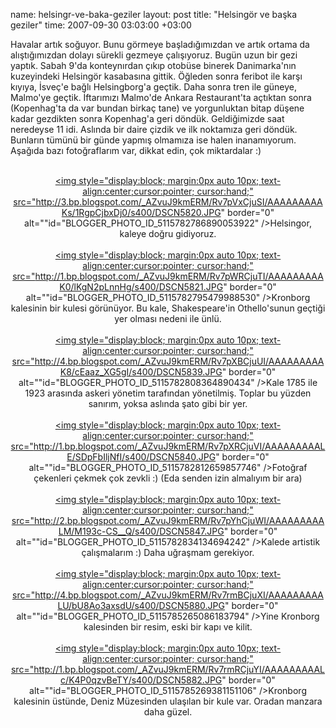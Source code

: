 name: helsingr-ve-baka-geziler
layout: post
title: "Helsingör ve başka geziler"
time: 2007-09-30 03:03:00 +03:00

Havalar artık soğuyor. Bunu görmeye başladığımızdan ve artık ortama da alıştığımızdan dolayı sürekli gezmeye çalışıyoruz. Bugün uzun bir gezi yaptık. Sabah 9'da konteynırdan çıkıp otobüse binerek Danimarka'nın kuzeyindeki Helsingör kasabasına gittik. Öğleden sonra feribot ile karşı kıyıya, İsveç'e bağlı Helsingborg'a geçtik. Daha sonra tren ile güneye, Malmo'ye geçtik. İftarımızı Malmo'de Ankara Restaurant'ta açtıktan sonra (Kopenhag'ta da var bundan birkaç tane) ve yorgunluktan bitap düşene kadar gezdikten sonra Kopenhag'a geri döndük. Geldiğimizde saat neredeyse 11 idi. Aslında bir daire çizdik ve ilk noktamıza geri döndük. Bunların tümünü bir günde yapmış olmamıza ise halen inanamıyorum. Aşağıda bazı fotoğraflarım var, dikkat edin, çok miktardalar :)<br /><br /><center><a href="http://3.bp.blogspot.com/_AZvuJ9kmERM/Rv7pVxCjuSI/AAAAAAAAAKs/1RgpCjbxDj0/s1600-h/DSCN5820.JPG"><img style="display:block; margin:0px auto 10px; text-align:center;cursor:pointer; cursor:hand;" src="http://3.bp.blogspot.com/_AZvuJ9kmERM/Rv7pVxCjuSI/AAAAAAAAAKs/1RgpCjbxDj0/s400/DSCN5820.JPG" border="0" alt=""id="BLOGGER_PHOTO_ID_5115782786890053922" />Helsingor, kaleye doğru gidiyoruz.</a><br /><br /><a href="http://1.bp.blogspot.com/_AZvuJ9kmERM/Rv7pWRCjuTI/AAAAAAAAAK0/lKgN2pLnnHg/s1600-h/DSCN5821.JPG"><img style="display:block; margin:0px auto 10px; text-align:center;cursor:pointer; cursor:hand;" src="http://1.bp.blogspot.com/_AZvuJ9kmERM/Rv7pWRCjuTI/AAAAAAAAAK0/lKgN2pLnnHg/s400/DSCN5821.JPG" border="0" alt=""id="BLOGGER_PHOTO_ID_5115782795479988530" />Kronborg kalesinin bir kulesi görünüyor. Bu kale, Shakespeare'in Othello'sunun geçtiği yer olması nedeni ile ünlü.</a><br /><br /><a href="http://4.bp.blogspot.com/_AZvuJ9kmERM/Rv7pXBCjuUI/AAAAAAAAAK8/cEaaz_XG5gI/s1600-h/DSCN5839.JPG"><img style="display:block; margin:0px auto 10px; text-align:center;cursor:pointer; cursor:hand;" src="http://4.bp.blogspot.com/_AZvuJ9kmERM/Rv7pXBCjuUI/AAAAAAAAAK8/cEaaz_XG5gI/s400/DSCN5839.JPG" border="0" alt=""id="BLOGGER_PHOTO_ID_5115782808364890434" />Kale 1785 ile 1923 arasında askeri yönetim tarafından yönetilmiş. Toplar bu yüzden sanırım, yoksa aslında şato gibi bir yer.</a><br /><br /><a href="http://1.bp.blogspot.com/_AZvuJ9kmERM/Rv7pXRCjuVI/AAAAAAAAALE/SDpFbIljNfI/s1600-h/DSCN5840.JPG"><img style="display:block; margin:0px auto 10px; text-align:center;cursor:pointer; cursor:hand;" src="http://1.bp.blogspot.com/_AZvuJ9kmERM/Rv7pXRCjuVI/AAAAAAAAALE/SDpFbIljNfI/s400/DSCN5840.JPG" border="0" alt=""id="BLOGGER_PHOTO_ID_5115782812659857746" />Fotoğraf çekenleri çekmek çok zevkli :) (Eda senden izin almalıyım bir ara)</a><br /><br /><a href="http://2.bp.blogspot.com/_AZvuJ9kmERM/Rv7pYhCjuWI/AAAAAAAAALM/M193c-CS__Q/s1600-h/DSCN5847.JPG"><img style="display:block; margin:0px auto 10px; text-align:center;cursor:pointer; cursor:hand;" src="http://2.bp.blogspot.com/_AZvuJ9kmERM/Rv7pYhCjuWI/AAAAAAAAALM/M193c-CS__Q/s400/DSCN5847.JPG" border="0" alt=""id="BLOGGER_PHOTO_ID_5115782834134694242" />Kalede artistik çalışmalarım :) Daha uğraşmam gerekiyor.</a><br /><br /><a href="http://4.bp.blogspot.com/_AZvuJ9kmERM/Rv7rmBCjuXI/AAAAAAAAALU/bU8Ao3axsdU/s1600-h/DSCN5880.JPG"><img style="display:block; margin:0px auto 10px; text-align:center;cursor:pointer; cursor:hand;" src="http://4.bp.blogspot.com/_AZvuJ9kmERM/Rv7rmBCjuXI/AAAAAAAAALU/bU8Ao3axsdU/s400/DSCN5880.JPG" border="0" alt=""id="BLOGGER_PHOTO_ID_5115785265086183794" />Yine Kronborg kalesinden bir resim, eski bir kapı ve kilit.</a><br /><br /><a href="http://1.bp.blogspot.com/_AZvuJ9kmERM/Rv7rmRCjuYI/AAAAAAAAALc/K4P0qzvBeTY/s1600-h/DSCN5882.JPG"><img style="display:block; margin:0px auto 10px; text-align:center;cursor:pointer; cursor:hand;" src="http://1.bp.blogspot.com/_AZvuJ9kmERM/Rv7rmRCjuYI/AAAAAAAAALc/K4P0qzvBeTY/s400/DSCN5882.JPG" border="0" alt=""id="BLOGGER_PHOTO_ID_5115785269381151106" />Kronborg kalesinin üstünde, Deniz Müzesinden ulaşılan bir kule var. Oradan manzara daha güzel.</a><br /></center>
